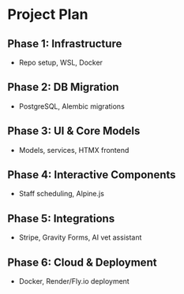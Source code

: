# Project Plan

## Phase 1: Infrastructure
- Repo setup, WSL, Docker

## Phase 2: DB Migration
- PostgreSQL, Alembic migrations

## Phase 3: UI & Core Models
- Models, services, HTMX frontend

## Phase 4: Interactive Components
- Staff scheduling, Alpine.js

## Phase 5: Integrations
- Stripe, Gravity Forms, AI vet assistant

## Phase 6: Cloud & Deployment
- Docker, Render/Fly.io deployment